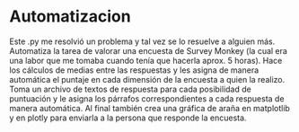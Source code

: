 # Automatizacion
Este .py me resolvió un problema y tal vez se lo resuelve a alguien más. Automatiza la tarea de valorar una encuesta de Survey Monkey (la cual era una labor que me tomaba cuando tenía que hacerla aprox. 5 horas). Hace los cálculos de medias entre las respuestas y les asigna de manera automática el puntaje en cada dimensión de la encuesta a quien la realizo.  Toma un archivo de textos de respuesta para cada posibilidad de puntuación y le asigna los párrafos correspondientes a cada respuesta de manera automática. Al final también crea una gráfica de araña en matplotlib y en plotly para enviarla a la persona que responde la encuesta. 
